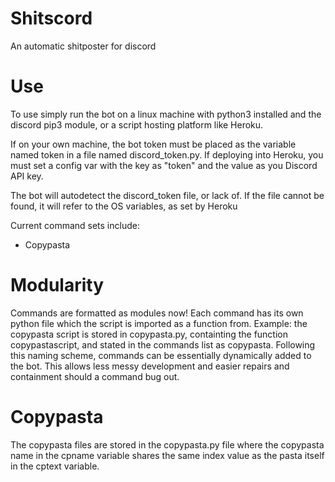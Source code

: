# Shitscord
An automatic shitposter for discord

# Use
To use simply run the bot on a linux machine with python3 installed and the discord pip3 module, or a script hosting platform like Heroku.

If on your own machine, the bot token must be placed as the variable named token in a file named discord_token.py.
If deploying into Heroku, you must set a config var with the key as "token" and the value as you Discord API key.

The bot will autodetect the discord_token file, or lack of. If the file cannot be found, it will refer to the OS variables, as set by Heroku

Current command sets include:
 - Copypasta
# Modularity
Commands are formatted as modules now! Each command has its own python file which the script is imported as a function from.
Example: the copypasta script is stored in copypasta.py, containting the function copypastascript, and stated in the commands list as copypasta.
Following this naming scheme, commands can be essentially dynamically added to the bot. This allows less messy development and easier repairs and containment should a command bug out.



# Copypasta
 The copypasta files are stored in the copypasta.py file where the copypasta name in the cpname variable shares the same index value as the pasta itself in the cptext variable.